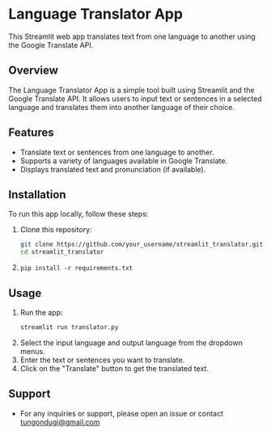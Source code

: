 # Language Translator App

This Streamlit web app translates text from one language to another using the Google Translate API.

## Overview

The Language Translator App is a simple tool built using Streamlit and the Google Translate API. It allows users to input text or sentences in a selected language and translates them into another language of their choice.

## Features

- Translate text or sentences from one language to another.
- Supports a variety of languages available in Google Translate.
- Displays translated text and pronunciation (if available).

## Installation

To run this app locally, follow these steps:

1. Clone this repository:

   ```bash
   git clone https://github.com/your_username/streamlit_translator.git
   cd streamlit_translator
   ```

2. `pip install -r requirements.txt`

 ## Usage
 1. Run the app:
    ```bash
    streamlit run translator.py
    ```
2. Select the input language and output language from the dropdown menus.
3. Enter the text or sentences you want to translate.
4. Click on the "Translate" button to get the translated text.


## Support
 - For any inquiries or support, please open an issue or contact [tungondugi@gmail.com](gmail.com)
